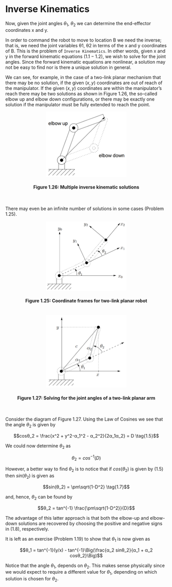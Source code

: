 &emsp;
# Inverse Kinematics

Now, given the joint angles $θ_1$, $θ_2$ we can determine the end-effector coordinates x and y.

In order to command the robot to move to location B we need the inverse; that is, we need the joint variables θ1, θ2 in terms of the x and y coordinates of B. This is the problem of `Inverse Kinematics`. In other words, given x and y in the forward kinematic equations $(1.1-1.2)$, we wish to solve for the joint angles. Since the forward kinematic equations are nonlinear, a solution may not be easy to find nor is there a unique solution in general. 

We can see, for example, in the case of a two-link planar mechanism that there may be no solution, if the given $(x, y)$ coordinates are out of reach of the manipulator. If the given $(x, y)$ coordinates are within the manipulator’s reach there may be two solutions as shown in Figure 1.26, the so-called elbow up and elbow down configurations, or there may be exactly one solution if the manipulator must be fully extended to reach the point. 

<div align=center>
    <img src="imgs/1.26.png" width=250>
    <h4>Figure 1.26: Multiple inverse kinematic solutions<h>
</div>
&emsp;


There may even be an infinite number of solutions in some cases (Problem 1.25).

<div align=center>
    <img src="imgs/1.25.png" width=250>
    <h4>Figure 1.25: Coordinate frames for two-link planar robot<h>
</div>
&emsp;


<div align=center>
    <img src="imgs/1.27.png" width=250>
    <h4>Figure 1.27: Solving for the joint angles of a two-link planar arm<h>
</div>
&emsp;

Consider the diagram of Figure 1.27. Using the Law of Cosines we see that the angle $θ_2$ is given by

$$cosθ_2 = \frac{x^2 + y^2-α_1^2 - α_2^2}{2α_1α_2} = D \tag{1.5}$$

We could now determine $θ_2$ as

$$θ_2 = cos^{-1}(D) \tag{1.6}$$

However, a better way to find $θ_2$ is to notice that if $cos(θ_2)$ is given by $(1.5)$ then $sin(θ_2)$ is given as

$$sin(θ_2) = \pm\sqrt{1-D^2} \tag{1.7}$$

and, hence, $θ_2$ can be found by

$$θ_2 = tan^{-1} \frac{\pm\sqrt{1-D^2}}{D}$$

The advantage of this latter approach is that both the elbow-up and elbow-down solutions are recovered by choosing the positive and negative signs in $(1.8)$, respectively.

It is left as an exercise (Problem $1.19$) to show that $θ_1$ is now given as

$$θ_1 = tan^{-1}(y/x) - tan^{-1}\Big(\frac{α_2 sinθ_2}{α_1 + α_2 cosθ_2}\Big)$$

Notice that the angle $θ_1$, depends on $θ_2$. This makes sense physically since we would expect to require a different value for $θ_1$, depending on which solution is chosen for $θ_2$.